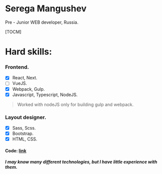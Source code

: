 # Serega Mangushev  
Pre - Junior WEB developer, Russia.

[TOCM]

# Hard skills: 

### Frontend. 

- [x] React, Next.  
- [ ] VueJS.
- [x] Webpack, Gulp. 
- [x] Javascript, Typescript, NodeJS.  

> Worked with nodeJS only for building gulp and webpack.

### Layout designer.  

- [x] Sass, Scss. 
- [x] Bootstrap.
- [x] HTML, CSS. 

#### Code: [link](https://github.com/Binatik/Code)
##### I may know many different technologies, but I have little experience with them.
